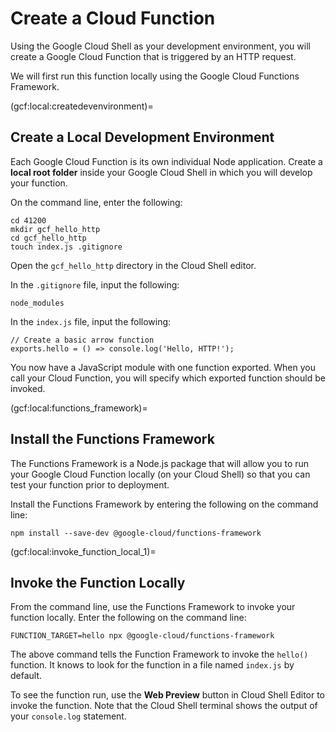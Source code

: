 # Create a Cloud Function

Using the Google Cloud Shell as your development environment, you will create a Google Cloud Function that is triggered by an HTTP request.

We will first run this function locally using the Google Cloud Functions Framework.

(gcf:local:createdevenvironment)=
## Create a Local Development Environment
Each Google Cloud Function is its own individual Node application. Create a **local root folder** inside your Google Cloud Shell in which you will develop your function.

On the command line, enter the following:
```
cd 41200
mkdir gcf_hello_http
cd gcf_hello_http
touch index.js .gitignore
```

Open the `gcf_hello_http` directory in the Cloud Shell editor.

In the `.gitignore` file, input the following:

```
node_modules
```

In the `index.js` file, input the following:

```
// Create a basic arrow function
exports.hello = () => console.log('Hello, HTTP!');
```

You now have a JavaScript module with one function exported. When you call your Cloud Function, you will specify which exported function should be invoked.

(gcf:local:functions_framework)=
## Install the Functions Framework
The Functions Framework is a Node.js package that will allow you to run your Google Cloud Function locally (on your Cloud Shell) so that you can test your function prior to deployment.

Install the Functions Framework by entering the following on the command line:

```
npm install --save-dev @google-cloud/functions-framework
```

(gcf:local:invoke_function_local_1)=
## Invoke the Function Locally
From the command line, use the Functions Framework to invoke your function locally. Enter the following on the command line:

```
FUNCTION_TARGET=hello npx @google-cloud/functions-framework
```

The above command tells the Function Framework to invoke the `hello()` function. It knows to look for the function in a file named `index.js` by default.

To see the function run, use the **Web Preview** button in Cloud Shell Editor to invoke the function. Note that the Cloud Shell terminal shows the output of your `console.log` statement.